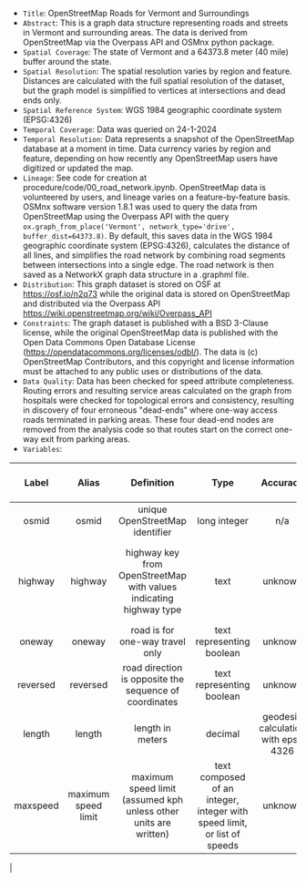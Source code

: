 - `Title`: OpenStreetMap Roads for Vermont and Surroundings
- `Abstract`: This is a graph data structure representing roads and streets in Vermont and surrounding areas. The data is derived from OpenStreetMap via the Overpass API and OSMnx python package.
- `Spatial Coverage`: The state of Vermont and a 64373.8 meter (40 mile) buffer around the state.
- `Spatial Resolution`: The spatial resolution varies by region and feature. Distances are calculated with the full spatial resolution of the dataset, but the graph model is simplified to vertices at intersections and dead ends only.
- `Spatial Reference System`: WGS 1984 geographic coordinate system (EPSG:4326)
- `Temporal Coverage`: Data was queried on 24-1-2024
- `Temporal Resolution`: Data represents a snapshot of the OpenStreetMap database at a moment in time. Data currency varies by region and feature, depending on how recently any OpenStreetMap users have digitized or updated the map.
- `Lineage`: See code for creation at procedure/code/00_road_network.ipynb. OpenStreetMap data is volunteered by users, and lineage varies on a feature-by-feature basis. OSMnx software version 1.8.1 was used to query the data from OpenStreetMap using the Overpass API with the query `ox.graph_from_place('Vermont', network_type='drive', buffer_dist=64373.8)`. By default, this saves data in the WGS 1984 geographic coordinate system (EPSG:4326), calculates the distance of all lines, and simplifies the road network by combining road segments between intersections into a single edge. The road network is then saved as a NetworkX graph data structure in a .graphml file.
- `Distribution`: This graph dataset is stored on OSF at https://osf.io/n2q73 while the original data is stored on OpenStreetMap and distributed via the Overpass API <https://wiki.openstreetmap.org/wiki/Overpass_API>
- `Constraints`: The graph dataset is published with a BSD 3-Clause license, while the original OpenStreetMap data is published with the Open Data Commons Open Database License (<https://opendatacommons.org/licenses/odbl/>). The data is (c) OpenStreetMap Contributors, and this copyright and license information must be attached to any public uses or distributions of the data.
- `Data Quality`: Data has been checked for speed attribute completeness. Routing errors and resulting service areas calculated on the graph from hospitals were checked for topological errors and consistency, resulting in discovery of four erroneous "dead-ends" where one-way access roads terminated in parking areas. These four dead-end nodes are removed from the analysis code so that routes start on the correct one-way exit from parking areas.
- `Variables`:


| Label | Alias | Definition | Type | Accuracy | Domain | Missing Data Value(s) | Missing Data Frequency |
| :--: | :--: | :--: | :--: | :--: | :--: | :--: | :--: |
| osmid | osmid | unique OpenStreetMap identifier | long integer | n/a | n/a | none | none |
| highway | highway | highway key from OpenStreetMap with values indicating highway type | text | unknown | residential, tertiary, secondary, primary, unclassified, trunk, etc. See <https://wiki.openstreetmap.org/wiki/Key:highway> | no value recorded | 194,089 of 577,399 edges missing highway type |
| oneway | oneway | road is for one-way travel only | text representing boolean | unknown | {true, false} | n/a | n/a |
| reversed | reversed | road direction is opposite the sequence of coordinates | text representing boolean | unknown | {true, false} | n/a | n/a |
| length | length | length in meters | decimal | geodesic calculation with epsg 4326 | unknown | n/a | none |
| maxspeed | maximum speed limit | maximum speed limit (assumed kph unless other units are written) | text composed of an integer, integer with speed limit, or list of speeds | unknown | one  | no value recorded | 411,768 of 577,399 edges missing speed limit
 |
